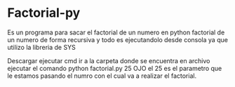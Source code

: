 # Factorial-py
Es un programa para sacar el factorial de un numero en python
factorial de un numero de forma recursiva y todo es ejecutandolo desde consola ya que utilizo la libreria de SYS

Descargar
ejecutar cmd
ir a la carpeta donde se encuentra en archivo
ejecutar el comando python factorial.py 25
OJO el 25 es el parametro que le estamos pasando el numro con el cual va a realizar el factorial.

